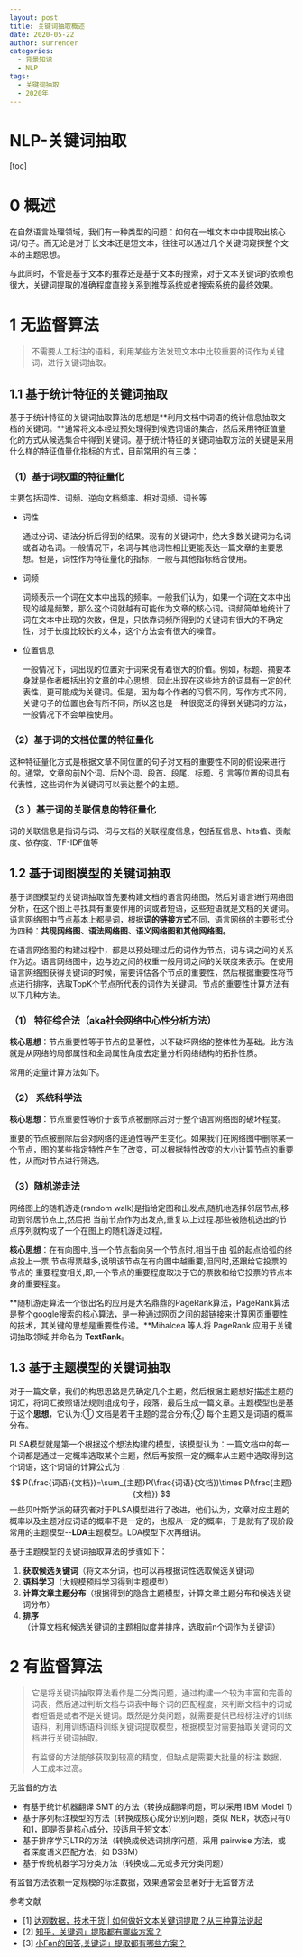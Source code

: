 ```yaml
---
layout: post
title: 关键词抽取概述 
date: 2020-05-22
author: surrender
categories:
  - 背景知识
  - NLP 
tags:
  - 关键词抽取
  - 2020年
---
```


# NLP-关键词抽取

[toc]

# 0 概述
在自然语言处理领域，我们有一种类型的问题：如何在一堆文本中中提取出核心词/句子。而无论是对于长文本还是短文本，往往可以通过几个关键词窥探整个文本的主题思想。

与此同时，不管是基于文本的推荐还是基于文本的搜索，对于文本关键词的依赖也很大，关键词提取的准确程度直接关系到推荐系统或者搜索系统的最终效果。

# 1 无监督算法

> 不需要人工标注的语料，利用某些方法发现文本中比较重要的词作为关键词，进行关键词抽取。

## 1.1 基于统计特征的关键词抽取

基于于统计特征的关键词抽取算法的思想是**利用文档中词语的统计信息抽取文档的关键词。**通常将文本经过预处理得到候选词语的集合，然后采用特征值量化的方式从候选集合中得到关键词。基于统计特征的关键词抽取方法的关键是采用什么样的特征值量化指标的方式，目前常用的有三类：

###  （1）基于词权重的特征量化

主要包括词性、词频、逆向文档频率、相对词频、词长等

- 词性

  通过分词、语法分析后得到的结果。现有的关键词中，绝大多数关键词为名词或者动名词。一般情况下，名词与其他词性相比更能表达一篇文章的主要思想。但是，词性作为特征量化的指标，一般与其他指标结合使用。

- 词频

  词频表示一个词在文本中出现的频率。一般我们认为，如果一个词在文本中出现的越是频繁，那么这个词就越有可能作为文章的核心词。词频简单地统计了词在文本中出现的次数，但是，只依靠词频所得到的关键词有很大的不确定性，对于长度比较长的文本，这个方法会有很大的噪音。

- 位置信息

  一般情况下，词出现的位置对于词来说有着很大的价值。例如，标题、摘要本身就是作者概括出的文章的中心思想，因此出现在这些地方的词具有一定的代表性，更可能成为关键词。但是，因为每个作者的习惯不同，写作方式不同，关键句子的位置也会有所不同，所以这也是一种很宽泛的得到关键词的方法，一般情况下不会单独使用。

###  （2）基于词的文档位置的特征量化

这种特征量化方式是根据文章不同位置的句子对文档的重要性不同的假设来进行的。通常，文章的前N个词、后N个词、段首、段尾、标题、引言等位置的词具有代表性，这些词作为关键词可以表达整个的主题。

###  （3 ）基于词的关联信息的特征量化

词的关联信息是指词与词、词与文档的关联程度信息，包括互信息、hits值、贡献度、依存度、TF-IDF值等

## 1.2 基于词图模型的关键词抽取

基于词图模型的关键词抽取首先要构建文档的语言网络图，然后对语言进行网络图分析，在这个图上寻找具有重要作用的词或者短语，这些短语就是文档的关键词。语言网络图中节点基本上都是词，根据**词的链接方式**不同，语言网络的主要形式分为四种：**共现网络图、语法网络图、语义网络图和其他网络图。**

在语言网络图的构建过程中，都是以预处理过后的词作为节点，词与词之间的关系作为边。语言网络图中，边与边之间的权重一般用词之间的关联度来表示。在使用语言网络图获得关键词的时候，需要评估各个节点的重要性，然后根据重要性将节点进行排序，选取TopK个节点所代表的词作为关键词。节点的重要性计算方法有以下几种方法。

### （1） 特征综合法（aka社会网络中心性分析方法）

**核心思想**：节点重要性等于节点的显著性，以不破坏网络的整体性为基础。此方法就是从网络的局部属性和全局属性角度去定量分析网络结构的拓扑性质。

常用的定量计算方法如下。

### （2） 系统科学法

**核心思想**：节点重要性等价于该节点被删除后对于整个语言网络图的破坏程度。

重要的节点被删除后会对网络的连通性等产生变化。如果我们在网络图中删除某一个节点，图的某些指定特性产生了改变，可以根据特性改变的大小计算节点的重要性，从而对节点进行筛选。

### （3）随机游走法

网络图上的随机游走(random walk)是指给定图和出发点,随机地选择邻居节点,移动到邻居节点上,然后把 当前节点作为出发点,重复以上过程.那些被随机选出的节点序列就构成了一个在图上的随机游走过程。

**核心思想**：在有向图中,当一个节点指向另一个节点时,相当于由 弧的起点给弧的终点投上一票,节点得票越多,说明该节点在有向图中越重要,但同时,还跟给它投票的节点的 重要程度相关,即,一个节点的重要程度取决于它的票数和给它投票的节点本身的重要程度。

**随机游走算法一个很出名的应用是大名鼎鼎的PageRank算法，PageRank算法是整个google搜索的核心算法，是一种通过网页之间的超链接来计算网页重要性的技术，其关键的思想是重要性传递。**Mihalcea 等人将 PageRank 应用于关键词抽取领域,并命名为 **TextRank**。

## 1.3 基于主题模型的关键词抽取

对于一篇文章，我们的构思思路是先确定几个主题，然后根据主题想好描述主题的词汇，将词汇按照语法规则组成句子，段落，最后生成一篇文章。主题模型也是基于这个**思想**，它认为:① 文档是若干主题的混合分布;② 每个主题又是词语的概率分布。

PLSA模型就是第一个根据这个想法构建的模型，该模型认为：一篇文档中的每一个词都是通过一定概率选取某个主题，然后再按照一定的概率从主题中选取得到这个词语，这个词语的计算公式为：
$$
P(\frac{词语}{文档})=\sum_{主题}P(\frac{词语}{文档})\times P(\frac{主题}{文档})
$$
一些贝叶斯学派的研究者对于PLSA模型进行了改进，他们认为，文章对应主题的概率以及主题对应词语的概率不是一定的，也服从一定的概率，于是就有了现阶段常用的主题模型--**LDA**主题模型。LDA模型下次再细讲。

基于主题模型的关键词抽取算法的步骤如下：

1. **获取候选关键词**（将文本分词，也可以再根据词性选取候选关键词）
2. **语料学习**（大规模预料学习得到主题模型）
3. **计算文章主题分布**（根据得到的隐含主题模型，计算文章主题分布和候选关键词分布）
4. **排序**（计算文档和候选关键词的主题相似度并排序，选取前n个词作为关键词）

# 2 有监督算法

> 它是将关键词抽取算法看作是二分类问题，通过构建一个较为丰富和完善的词表，然后通过判断文档与词表中每个词的匹配程度，来判断文档中的词或者短语是或者不是关键词。既然是分类问题，就需要提供已经标注好的训练语料，利用训练语料训练关键词提取模型，根据模型对需要抽取关键词的文档进行关键词抽取。
>
> 
>
> 有监督的方法能够获取到较高的精度，但缺点是需要大批量的标注 数据，人工成本过高。

无监督的方法

- 有基于统计机器翻译 SMT 的方法（转换成翻译问题，可以采用 IBM Model 1）
- 基于序列标注模型的方法（转换成核心成分识别问题，类似 NER，状态只有0和1，即是否是核心成分，较适用于短文本）
- 基于排序学习LTR的方法（转换成候选词排序问题，采用 pairwise 方法，或者深度语义匹配方法，如 DSSM）
- 基于传统机器学习分类方法（转换成二元或多元分类问题）

有监督方法依赖一定规模的标注数据，效果通常会显著好于无监督方法



参考文献

- [1] [达观数据，技术干货 | 如何做好文本关键词提取？从三种算法说起](https://baijiahao.baidu.com/s?id=1591759412102633028&wfr=spider&for=pc)
- [2] [知乎，关键词」提取都有哪些方案？](https://www.zhihu.com/question/21104071)
- [3] [小Fan的回答,关键词」提取都有哪些方案？](https://www.zhihu.com/question/21104071/answer/291420205)

